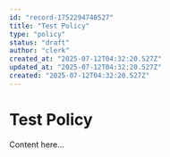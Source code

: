 ```yaml
---
id: "record-1752294740527"
title: "Test Policy"
type: "policy"
status: "draft"
author: "clerk"
created_at: "2025-07-12T04:32:20.527Z"
updated_at: "2025-07-12T04:32:20.527Z"
created: "2025-07-12T04:32:20.527Z"
---
```


# Test Policy

Content here...
